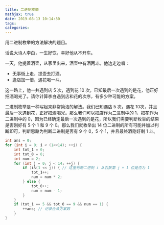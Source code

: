```yaml
---
title: 二进制枚举
mathjax: true
date: 2019-08-13 10:14:30
tags:
categories:
---
```


用二进制枚举的方法解决的题目。

话说大诗人李白，一生好饮。幸好他从不开车。

一天，他提着酒壶，从家里出来，酒壶中有酒两斗。他边走边唱：

- 无事街上走，提壶去打酒。
- 逢店加一倍，遇花喝一斗。

这一路上，他一共遇到店 5 次，遇到花 10 次，已知最后一次遇到的是花，他正好把酒喝光了。请你计算李白遇到店和花的次序，有多少种可能的方案。

二进制枚举是一种写起来非常简洁的解法。我们已知遇店 5 次，遇花 10次，并且最后一次遇到花，正好把酒喝光。那么我们可以把店作为二进制中的 1，把花作为二进制中的 0，因为已经确定最后一次遇到的是花，所以我们需要判断枚举的结果是否刚好有 5 个 1 和 9 个 0。那么我们就枚举出 14 位二进制的所有可能并加以判断即可，判断思路为判断二进制是否有 9 个 0，5 个 1，并且最终酒刚好剩 1 斗。

```c++
int ans = 0;
for (int i = 0; i < (1<<14); ++i) {
    int tot_1 = 0;
    int tot_0 = 0;
    int num = 2;
    for (int j = 0; j < 14; ++j) {
        if (i&(1 << j)) { // 这里判断二进制 i 从右数第 j + 1 位是否为 1
            tot_1++;
            num = num * 2;
        } else {
            tot_0++;
            num = num - 1;
        }  
    }
    if (tot_1 == 5 && tot_0 == 9 && num == 1) {
        ++ans; // 记录合法方案数
    }
}
```



<!--more-->